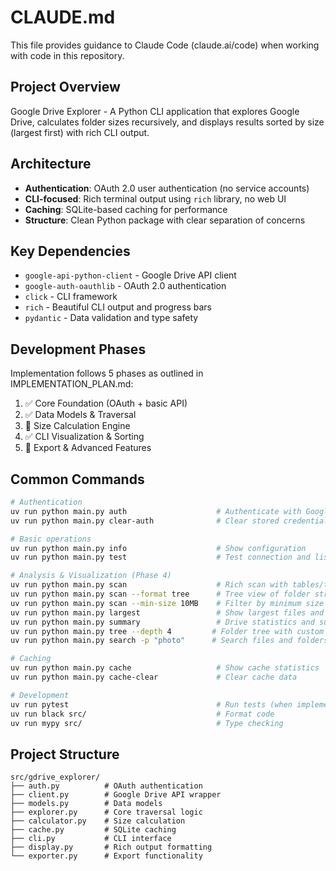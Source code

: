 # CLAUDE.md

This file provides guidance to Claude Code (claude.ai/code) when working with code in this repository.

## Project Overview

Google Drive Explorer - A Python CLI application that explores Google Drive, calculates folder sizes recursively, and displays results sorted by size (largest first) with rich CLI output.

## Architecture

- **Authentication**: OAuth 2.0 user authentication (no service accounts)
- **CLI-focused**: Rich terminal output using `rich` library, no web UI
- **Caching**: SQLite-based caching for performance
- **Structure**: Clean Python package with clear separation of concerns

## Key Dependencies

- `google-api-python-client` - Google Drive API client
- `google-auth-oauthlib` - OAuth 2.0 authentication  
- `click` - CLI framework
- `rich` - Beautiful CLI output and progress bars
- `pydantic` - Data validation and type safety

## Development Phases

Implementation follows 5 phases as outlined in IMPLEMENTATION_PLAN.md:
1. ✅ Core Foundation (OAuth + basic API)
2. ✅ Data Models & Traversal 
3. 🚧 Size Calculation Engine
4. ✅ CLI Visualization & Sorting
5. 🚧 Export & Advanced Features

## Common Commands

```bash
# Authentication
uv run python main.py auth                    # Authenticate with Google Drive
uv run python main.py clear-auth              # Clear stored credentials

# Basic operations  
uv run python main.py info                    # Show configuration
uv run python main.py test                    # Test connection and list files

# Analysis & Visualization (Phase 4)
uv run python main.py scan                    # Rich scan with tables/tree/compact views
uv run python main.py scan --format tree      # Tree view of folder structure
uv run python main.py scan --min-size 10MB    # Filter by minimum size
uv run python main.py largest                 # Show largest files and folders
uv run python main.py summary                 # Drive statistics and summary
uv run python main.py tree --depth 4         # Folder tree with custom depth
uv run python main.py search -p "photo"      # Search files and folders

# Caching
uv run python main.py cache                   # Show cache statistics
uv run python main.py cache-clear             # Clear cache data

# Development
uv run pytest                                 # Run tests (when implemented)
uv run black src/                             # Format code
uv run mypy src/                              # Type checking
```

## Project Structure

```
src/gdrive_explorer/
├── auth.py          # OAuth authentication
├── client.py        # Google Drive API wrapper
├── models.py        # Data models
├── explorer.py      # Core traversal logic
├── calculator.py    # Size calculation
├── cache.py         # SQLite caching
├── cli.py           # CLI interface
├── display.py       # Rich output formatting
└── exporter.py      # Export functionality
```